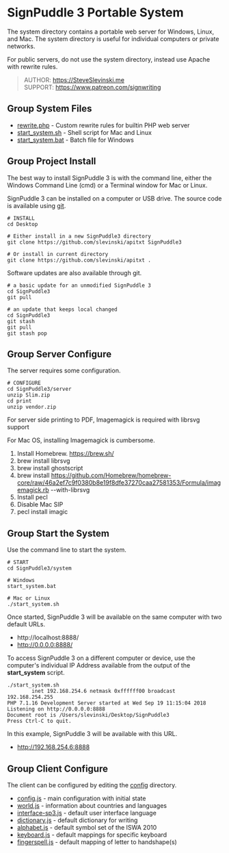 # SignPuddle 3 Portable System

The system directory contains a portable web server for Windows, Linux, and Mac.  The system directory is useful for individual computers or private networks.

For public servers, do not use the system directory, instead use Apache with rewrite rules.  

> AUTHOR: https://SteveSlevinski.me  
> SUPPORT: https://www.patreon.com/signwriting


## Group System Files

+ [rewrite.php](rewrite.php) - Custom rewrite rules for builtin PHP web server
+ [start_system.sh](start_system.sh) - Shell script for Mac and Linux
+ [start_system.bat](start_system.bat) - Batch file for Windows


## Group Project Install

The best way to install SignPuddle 3 is with the command line, either the Windows Command Line (cmd) or a Terminal window for Mac or Linux.

SignPuddle 3 can be installed on a computer or USB drive.  The source code is available using [git](https://git-scm.com/).

```` shell
# INSTALL
cd Desktop  

# Either install in a new SignPuddle3 directory
git clone https://github.com/slevinski/apitxt SignPuddle3

# Or install in current directory
git clone https://github.com/slevinski/apitxt .
````

Software updates are also available through git.

```` shell
# a basic update for an unmodified SignPuddle 3
cd SignPuddle3  
git pull

# an update that keeps local changed
cd SignPuddle3
git stash
git pull
git stash pop
````

## Group Server Configure

The server requires some configuration.

```` shell
# CONFIGURE
cd SignPuddle3/server  
unzip Slim.zip
cd print
unzip vendor.zip
````

For server side printing to PDF, Imagemagick is required with librsvg support

For Mac OS, installing Imagemagick is cumbersome.
1) Install Homebrew. https://brew.sh/ 
2) brew install librsvg
3) brew install ghostscript
4) brew install https://github.com/Homebrew/homebrew-core/raw/46a2ef7c9f0380b8e19f8dfe37270caa27581353/Formula/imagemagick.rb --with-librsvg
5) Install pecl
6) Disable Mac SIP
7) pecl install imagic


## Group Start the System

Use the command line to start the system.

```` shell
# START
cd SignPuddle3/system  
  
# Windows  
start_system.bat  

# Mac or Linux  
./start_system.sh  
````

Once started, SignPuddle 3 will be available on the same computer with two default URLs.

+ http://localhost:8888/
+ http://0.0.0.0:8888/

To access SignPuddle 3 on a different computer or device, use the computer's individual IP Address available from the output of the **start_system** script.

```` shell
./start_system.sh
        inet 192.168.254.6 netmask 0xffffff00 broadcast 192.168.254.255
PHP 7.1.16 Development Server started at Wed Sep 19 11:15:04 2018
Listening on http://0.0.0.0:8888
Document root is /Users/slevinski/Desktop/SignPuddle3
Press Ctrl-C to quit.
````

In this example, SignPuddle 3 will be available with this URL.

+ http://192.168.254.6:8888


## Group Client Configure

The client can be configured by editing the [config](../client/config) directory.

* [config.js](../client/config/config.js) - main configuration with initial state
* [world.js](../client/config/world.js) - information about countries and languages
* [interface-sp3.js](../client/config/interface-sp3.js) - default user interface language
* [dictionary.js](../client/config/dictionary.js) - default dictionary for writing
* [alphabet.js](../client/config/alphabet.js) - default symbol set of the ISWA 2010
* [keyboard.js](../client/config/keyboard.js) - default mappings for specific keyboard
* [fingerspell.js](../client/config/fingerspell.js) - default mapping of letter to handshape(s)
